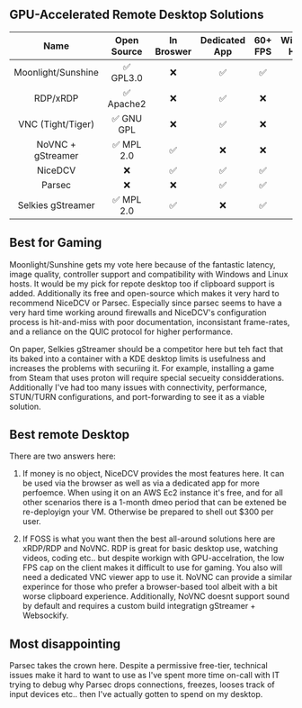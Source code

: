 ## GPU-Accelerated Remote Desktop Solutions

|Name              | Open Source  | In Broswer | Dedicated App | 60+ FPS | Windows Hosts  | Linux Hosts | Sound | Clipboard |
| :---:            | :---:        | :---:      | :---:         | :---:   | :---:          | :---:       | :---: | :---:     |
|Moonlight/Sunshine| ✅ GPL3.0    | ❌          | ✅            | ✅      |  ✅            | ✅           | ✅    | ❌        |
|RDP/xRDP          | ✅ Apache2   | ❌          | ✅            | ❌      |  ✅            | ✅           | ✅    | ✅        |
|VNC (Tight/Tiger) | ✅ GNU GPL   | ❌          | ✅            | ❌      |  ✅            | ✅           | ❌    | ❌        |
|NoVNC + gStreamer | ✅ MPL 2.0   | ✅          | ❌            | ❌      |  ❌            | ✅           | ✅    | ✅        |
|NiceDCV           | ❌           | ✅          | ✅            | ✅      |  ✅            | ✅           | ✅    | ✅        |
|Parsec            | ❌           | ❌          | ✅            | ✅      |  ✅            | ❌           | ✅    | ✅        |
|Selkies gStreamer | ✅ MPL 2.0   | ✅          | ❌            | ✅      |  ❌            | ✅           | ✅    | ✅        |

## Best for Gaming

Moonlight/Sunshine gets my vote here because of the fantastic latency, image quality, controller support and compatibility with Windows and Linux hosts. It would be my pick for repote desktop too if clipboard support is added. Additionally its free and open-source which makes it very hard to recommend NiceDCV or Parsec. Especially since parsec seems to have a very hard time working around firewalls and NiceDCV's configuration process is hit-and-miss with poor documentation, inconsistant frame-rates, and a reliance on the QUIC protocol for higher performance.

On paper, Selkies gStreamer should be a competitor here but teh fact that its baked into a container with a KDE desktop limits is usefulness and increases the problems with securiing it. For example, installing a game from Steam that uses proton will require special secueity considderations. Additionally I've had too many issues with connectivity, performance, STUN/TURN configurations, and port-forwarding to see it as a viable solution. 

## Best remote Desktop

There are two answers here:

1. If money is no object, NiceDCV provides the most features here. It can be used via the browser as well as via a dedicated app for more perfoemce. When using it on an AWS Ec2 instance it's free, and for all other scenarios there is a 1-month dmeo period that can be extened be re-deployign your VM. Otherwise be prepared to shell out $300 per user.

2. If FOSS is what you want then the best all-around solutions here are xRDP/RDP and NoVNC. RDP is great for basic desktop use, watching videos, coding etc.. but despite workign with GPU-accelration, the low FPS cap on the client makes it difficult to use for gaming. You also will need a dedicated VNC viewer app to use it. NoVNC can provide a similar experince for those who prefer a browser-based tool albeit with a bit worse clipboard experience. Additionally, NoVNC doesnt support sound by default and requires a custom build integratign gStreamer + Websockify.

## Most disappointing

Parsec takes the crown here. Despite a permissive free-tier, technical issues make it hard to want to use as I've spent more time on-call with IT trying to debug why Parsec drops connections, freezes, looses track of input devices etc.. then I've actually gotten to spend on my desktop.
